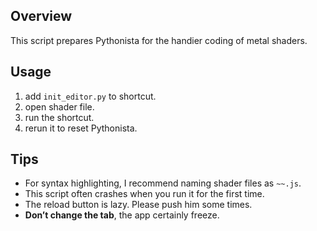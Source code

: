 ## Overview
This script prepares Pythonista for the handier coding of metal shaders.

## Usage
1. add `init_editor.py` to shortcut.
2. open shader file.
3. run the shortcut.
4. rerun it to reset Pythonista.

## Tips
- For syntax highlighting, I recommend naming shader files as `~~.js`.
- This script often crashes when you run it for the first time.
- The reload button is lazy. Please push him some times.
- **Don’t change the tab**, the app certainly freeze.

